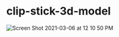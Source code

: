 # clip-stick-3d-model

![Screen Shot 2021-03-06 at 12 10 50 PM](https://user-images.githubusercontent.com/19412160/110214946-054ae580-7e75-11eb-87b4-55aeb2edbe3f.png)
